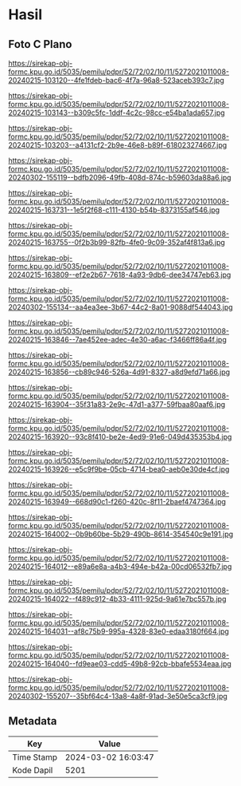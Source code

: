 # Hasil

## Foto C Plano

https://sirekap-obj-formc.kpu.go.id/5035/pemilu/pdpr/52/72/02/10/11/5272021011008-20240215-103120--4fe1fdeb-bac6-4f7a-96a8-523aceb393c7.jpg

https://sirekap-obj-formc.kpu.go.id/5035/pemilu/pdpr/52/72/02/10/11/5272021011008-20240215-103143--b309c5fc-1ddf-4c2c-98cc-e54ba1ada657.jpg

https://sirekap-obj-formc.kpu.go.id/5035/pemilu/pdpr/52/72/02/10/11/5272021011008-20240215-103203--a4131cf2-2b9e-46e8-b89f-618023274667.jpg

https://sirekap-obj-formc.kpu.go.id/5035/pemilu/pdpr/52/72/02/10/11/5272021011008-20240302-155119--bdfb2096-49fb-408d-874c-b59603da88a6.jpg

https://sirekap-obj-formc.kpu.go.id/5035/pemilu/pdpr/52/72/02/10/11/5272021011008-20240215-163731--1e5f2f68-c111-4130-b54b-8373155af546.jpg

https://sirekap-obj-formc.kpu.go.id/5035/pemilu/pdpr/52/72/02/10/11/5272021011008-20240215-163755--0f2b3b99-82fb-4fe0-9c09-352af4f813a6.jpg

https://sirekap-obj-formc.kpu.go.id/5035/pemilu/pdpr/52/72/02/10/11/5272021011008-20240215-163809--ef2e2b67-7618-4a93-9db6-dee34747eb63.jpg

https://sirekap-obj-formc.kpu.go.id/5035/pemilu/pdpr/52/72/02/10/11/5272021011008-20240302-155134--aa4ea3ee-3b67-44c2-8a01-9088df544043.jpg

https://sirekap-obj-formc.kpu.go.id/5035/pemilu/pdpr/52/72/02/10/11/5272021011008-20240215-163846--7ae452ee-adec-4e30-a6ac-f3466ff86a4f.jpg

https://sirekap-obj-formc.kpu.go.id/5035/pemilu/pdpr/52/72/02/10/11/5272021011008-20240215-163856--cb89c946-526a-4d91-8327-a8d9efd71a66.jpg

https://sirekap-obj-formc.kpu.go.id/5035/pemilu/pdpr/52/72/02/10/11/5272021011008-20240215-163904--35f31a83-2e9c-47d1-a377-59fbaa80aaf6.jpg

https://sirekap-obj-formc.kpu.go.id/5035/pemilu/pdpr/52/72/02/10/11/5272021011008-20240215-163920--93c8f410-be2e-4ed9-91e6-049d435353b4.jpg

https://sirekap-obj-formc.kpu.go.id/5035/pemilu/pdpr/52/72/02/10/11/5272021011008-20240215-163926--e5c9f9be-05cb-4714-bea0-aeb0e30de4cf.jpg

https://sirekap-obj-formc.kpu.go.id/5035/pemilu/pdpr/52/72/02/10/11/5272021011008-20240215-163949--668d90c1-f260-420c-8f11-2baef4747364.jpg

https://sirekap-obj-formc.kpu.go.id/5035/pemilu/pdpr/52/72/02/10/11/5272021011008-20240215-164002--0b9b60be-5b29-490b-8614-354540c9e191.jpg

https://sirekap-obj-formc.kpu.go.id/5035/pemilu/pdpr/52/72/02/10/11/5272021011008-20240215-164012--e89a6e8a-a4b3-494e-b42a-00cd06532fb7.jpg

https://sirekap-obj-formc.kpu.go.id/5035/pemilu/pdpr/52/72/02/10/11/5272021011008-20240215-164022--f489c912-4b33-4111-925d-9a61e7bc557b.jpg

https://sirekap-obj-formc.kpu.go.id/5035/pemilu/pdpr/52/72/02/10/11/5272021011008-20240215-164031--af8c75b9-995a-4328-83e0-edaa3180f664.jpg

https://sirekap-obj-formc.kpu.go.id/5035/pemilu/pdpr/52/72/02/10/11/5272021011008-20240215-164040--fd9eae03-cdd5-49b8-92cb-bbafe5534eaa.jpg

https://sirekap-obj-formc.kpu.go.id/5035/pemilu/pdpr/52/72/02/10/11/5272021011008-20240302-155207--35bf64c4-13a8-4a8f-91ad-3e50e5ca3cf9.jpg


## Metadata

| Key        | Value               |
| ---------- | ------------------- |
| Time Stamp | 2024-03-02 16:03:47 |
| Kode Dapil | 5201                |



